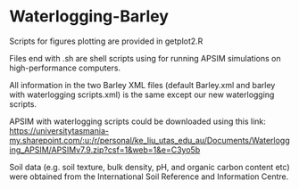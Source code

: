# Waterlogging-Barley
Scripts for figures plotting are provided in getplot2.R


Files end with .sh are shell scripts using for running APSIM simulations on high-performance computers.


All information in the two Barley XML files (default Barley.xml and barley with waterlogging scripts.xml) is the same except our new waterlogging scripts.

APSIM with waterlogging scripts could be downloaded using this link: https://universitytasmania-my.sharepoint.com/:u:/r/personal/ke_liu_utas_edu_au/Documents/Waterlogging_APSIM/APSIMv7.9.zip?csf=1&web=1&e=C3yo5b

Soil data (e.g. soil texture, bulk density, pH, and organic carbon content etc) were obtained from the International Soil Reference and Information Centre. 
